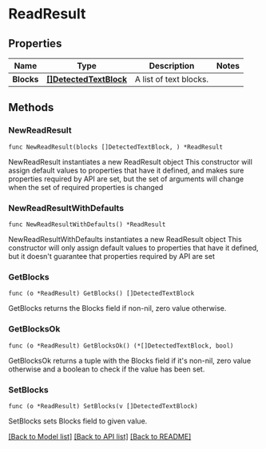 # ReadResult

## Properties

Name | Type | Description | Notes
------------ | ------------- | ------------- | -------------
**Blocks** | [**[]DetectedTextBlock**](DetectedTextBlock.md) | A list of text blocks. | 

## Methods

### NewReadResult

`func NewReadResult(blocks []DetectedTextBlock, ) *ReadResult`

NewReadResult instantiates a new ReadResult object
This constructor will assign default values to properties that have it defined,
and makes sure properties required by API are set, but the set of arguments
will change when the set of required properties is changed

### NewReadResultWithDefaults

`func NewReadResultWithDefaults() *ReadResult`

NewReadResultWithDefaults instantiates a new ReadResult object
This constructor will only assign default values to properties that have it defined,
but it doesn't guarantee that properties required by API are set

### GetBlocks

`func (o *ReadResult) GetBlocks() []DetectedTextBlock`

GetBlocks returns the Blocks field if non-nil, zero value otherwise.

### GetBlocksOk

`func (o *ReadResult) GetBlocksOk() (*[]DetectedTextBlock, bool)`

GetBlocksOk returns a tuple with the Blocks field if it's non-nil, zero value otherwise
and a boolean to check if the value has been set.

### SetBlocks

`func (o *ReadResult) SetBlocks(v []DetectedTextBlock)`

SetBlocks sets Blocks field to given value.



[[Back to Model list]](../README.md#documentation-for-models) [[Back to API list]](../README.md#documentation-for-api-endpoints) [[Back to README]](../README.md)



